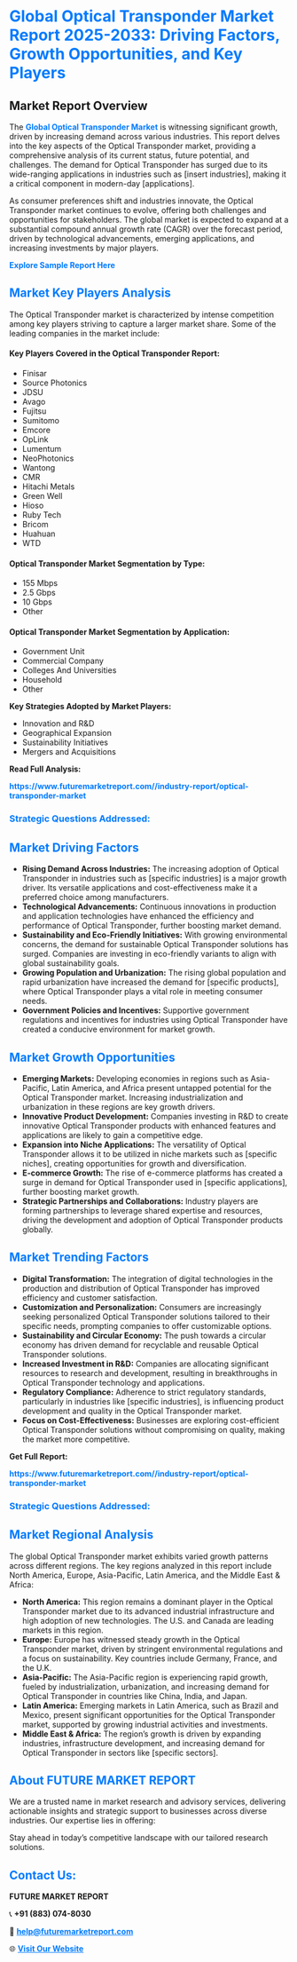 <h1 style="color: #007BFF;">Global Optical Transponder Market Report 2025-2033: Driving Factors, Growth Opportunities, and Key Players</h1>

<section id="overview">
<h2>Market Report Overview</h2>
<p>The <a href="https://www.futuremarketreport.com//industry-report/optical-transponder-market" style="color: #007BFF; text-decoration: none;"><strong>Global Optical Transponder Market</strong></a> is witnessing significant growth, driven by increasing demand across various industries. This report delves into the key aspects of the Optical Transponder market, providing a comprehensive analysis of its current status, future potential, and challenges. The demand for Optical Transponder has surged due to its wide-ranging applications in industries such as [insert industries], making it a critical component in modern-day [applications].</p>
<p>As consumer preferences shift and industries innovate, the Optical Transponder market continues to evolve, offering both challenges and opportunities for stakeholders. The global market is expected to expand at a substantial compound annual growth rate (CAGR) over the forecast period, driven by technological advancements, emerging applications, and increasing investments by major players.</p>
</section>

<section id="overview">
<p><a href="https://www.futuremarketreport.com//request-sample/reportId=76542" style="color: #007BFF; text-decoration: none;"><strong>Explore Sample Report Here</strong></a></p>
</section>

<section id="key-players">
<h2 style="color: #007BFF;">Market Key Players Analysis</h2>
<p>The Optical Transponder market is characterized by intense competition among key players striving to capture a larger market share. Some of the leading companies in the market include:</p>
<h4>Key Players Covered in the Optical Transponder Report:</h4>
<ul><li>Finisar</li><li>Source Photonics</li><li>JDSU</li><li>Avago</li><li>Fujitsu</li><li>Sumitomo</li><li>Emcore</li><li>OpLink</li><li>Lumentum</li><li>NeoPhotonics</li><li>Wantong</li><li>CMR</li><li>Hitachi Metals</li><li>Green Well</li><li>Hioso</li><li>Ruby Tech</li><li>Bricom</li><li>Huahuan</li><li>WTD</li></ul>
<h4>Optical Transponder Market Segmentation by Type:</h4>
<ul><li>155 Mbps</li><li>2.5 Gbps</li><li>10 Gbps</li><li>Other</li></ul>

<h4>Optical Transponder Market Segmentation by Application:</h4>
<ul><li>Government Unit</li><li>Commercial Company</li><li>Colleges And Universities</li><li>Household</li><li>Other</li></ul>
<p><strong>Key Strategies Adopted by Market Players:</strong></p>
<ul>
<li>Innovation and R&D</li>
<li>Geographical Expansion</li>
<li>Sustainability Initiatives</li>
<li>Mergers and Acquisitions</li>
</ul>
</section>

<section>
<p><strong>Read Full Analysis: </strong></p><a href="https://www.futuremarketreport.com//industry-report/optical-transponder-market" style="color: #007BFF; text-decoration: none;"><strong>https://www.futuremarketreport.com//industry-report/optical-transponder-market</strong></a>
<h3 style="color: #007BFF;">Strategic Questions Addressed:</h3>
</section>

<section id="driving-factors">
<h2 style="color: #007BFF;">Market Driving Factors</h2>
<ul>
<li><strong>Rising Demand Across Industries:</strong> The increasing adoption of Optical Transponder in industries such as [specific industries] is a major growth driver. Its versatile applications and cost-effectiveness make it a preferred choice among manufacturers.</li>
<li><strong>Technological Advancements:</strong> Continuous innovations in production and application technologies have enhanced the efficiency and performance of Optical Transponder, further boosting market demand.</li>
<li><strong>Sustainability and Eco-Friendly Initiatives:</strong> With growing environmental concerns, the demand for sustainable Optical Transponder solutions has surged. Companies are investing in eco-friendly variants to align with global sustainability goals.</li>
<li><strong>Growing Population and Urbanization:</strong> The rising global population and rapid urbanization have increased the demand for [specific products], where Optical Transponder plays a vital role in meeting consumer needs.</li>
<li><strong>Government Policies and Incentives:</strong> Supportive government regulations and incentives for industries using Optical Transponder have created a conducive environment for market growth.</li>
</ul>
</section>

<section id="growth-opportunities">
<h2 style="color: #007BFF;">Market Growth Opportunities</h2>
<ul>
<li><strong>Emerging Markets:</strong> Developing economies in regions such as Asia-Pacific, Latin America, and Africa present untapped potential for the Optical Transponder market. Increasing industrialization and urbanization in these regions are key growth drivers.</li>
<li><strong>Innovative Product Development:</strong> Companies investing in R&D to create innovative Optical Transponder products with enhanced features and applications are likely to gain a competitive edge.</li>
<li><strong>Expansion into Niche Applications:</strong> The versatility of Optical Transponder allows it to be utilized in niche markets such as [specific niches], creating opportunities for growth and diversification.</li>
<li><strong>E-commerce Growth:</strong> The rise of e-commerce platforms has created a surge in demand for Optical Transponder used in [specific applications], further boosting market growth.</li>
<li><strong>Strategic Partnerships and Collaborations:</strong> Industry players are forming partnerships to leverage shared expertise and resources, driving the development and adoption of Optical Transponder products globally.</li>
</ul>
</section>

<section id="trending-factors">
<h2 style="color: #007BFF;">Market Trending Factors</h2>
<ul>
<li><strong>Digital Transformation:</strong> The integration of digital technologies in the production and distribution of Optical Transponder has improved efficiency and customer satisfaction.</li>
<li><strong>Customization and Personalization:</strong> Consumers are increasingly seeking personalized Optical Transponder solutions tailored to their specific needs, prompting companies to offer customizable options.</li>
<li><strong>Sustainability and Circular Economy:</strong> The push towards a circular economy has driven demand for recyclable and reusable Optical Transponder solutions.</li>
<li><strong>Increased Investment in R&D:</strong> Companies are allocating significant resources to research and development, resulting in breakthroughs in Optical Transponder technology and applications.</li>
<li><strong>Regulatory Compliance:</strong> Adherence to strict regulatory standards, particularly in industries like [specific industries], is influencing product development and quality in the Optical Transponder market.</li>
<li><strong>Focus on Cost-Effectiveness:</strong> Businesses are exploring cost-efficient Optical Transponder solutions without compromising on quality, making the market more competitive.</li>
</ul>
</section>

<section>
<p><strong>Get Full Report: </strong></p><a href="https://www.futuremarketreport.com//industry-report/optical-transponder-market" style="color: #007BFF; text-decoration: none;"><strong>https://www.futuremarketreport.com//industry-report/optical-transponder-market</strong></a>
<h3 style="color: #007BFF;">Strategic Questions Addressed:</h3>
</section>


<section id="regional-analysis">
<h2 style="color: #007BFF;">Market Regional Analysis</h2>
<p>The global Optical Transponder market exhibits varied growth patterns across different regions. The key regions analyzed in this report include North America, Europe, Asia-Pacific, Latin America, and the Middle East & Africa:</p>
<ul>
<li><strong>North America:</strong> This region remains a dominant player in the Optical Transponder market due to its advanced industrial infrastructure and high adoption of new technologies. The U.S. and Canada are leading markets in this region.</li>
<li><strong>Europe:</strong> Europe has witnessed steady growth in the Optical Transponder market, driven by stringent environmental regulations and a focus on sustainability. Key countries include Germany, France, and the U.K.</li>
<li><strong>Asia-Pacific:</strong> The Asia-Pacific region is experiencing rapid growth, fueled by industrialization, urbanization, and increasing demand for Optical Transponder in countries like China, India, and Japan.</li>
<li><strong>Latin America:</strong> Emerging markets in Latin America, such as Brazil and Mexico, present significant opportunities for the Optical Transponder market, supported by growing industrial activities and investments.</li>
<li><strong>Middle East & Africa:</strong> The region’s growth is driven by expanding industries, infrastructure development, and increasing demand for Optical Transponder in sectors like [specific sectors].</li>
</ul>
</section>

<footer>
<h2 style="color: #007BFF;">About FUTURE MARKET REPORT</h2>
<p>We are a trusted name in market research and advisory services, delivering actionable insights and strategic support to businesses across diverse industries. Our expertise lies in offering:</p>

<p>Stay ahead in today’s competitive landscape with our tailored research solutions.</p>

<h2 style="color: #007BFF;">Contact Us:</h2>
<p><strong>FUTURE MARKET REPORT</strong></p>
<p>📞 <strong>+91 (883) 074-8030</strong></p>
<p>📧 <strong><a href="mailto:help@futuremarketreport.com" style="color: #007BFF;">help@futuremarketreport.com</a></strong></p>
<p>🌐 <strong><a href="https://www.futuremarketreport.com/" style="color: #007BFF;">Visit Our Website</a></strong></p>
</footer>